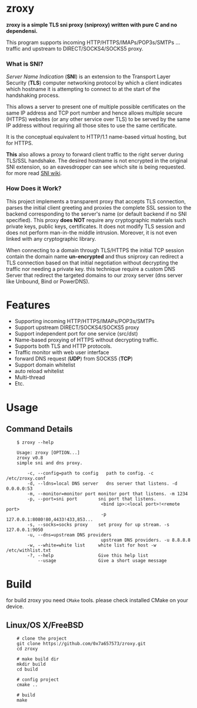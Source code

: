 
# zroxy

**zroxy is a simple TLS sni proxy (sniproxy) written with pure C and no dependensi.**

This program supports incoming HTTP/HTTPS/IMAPs/POP3s/SMTPs … traffic and upstream to DIRECT/SOCKS4/SOCKS5 proxy.

  
### What is SNI?
*Server Name Indication* (**SNI**) is an extension to the Transport Layer Security (**TLS**) computer networking protocol by which a client indicates which hostname it is attempting to connect to at the start of the handshaking process.

This allows a server to present one of multiple possible certificates on the same IP address and TCP port number and hence allows multiple secure (HTTPS) websites (or any other service over TLS) to be served by the same IP address without requiring all those sites to use the same certificate.

It is the conceptual equivalent to HTTP/1.1 name-based virtual hosting, but for HTTPS.

**This** also allows a proxy to forward client traffic to the right server during TLS/SSL handshake. The desired hostname is not encrypted in the original SNI extension, so an eavesdropper can see which site is being requested.
for more read [SNI wiki](https://en.wikipedia.org/wiki/Server_Name_Indication).

  
### How Does it Work?
This project implements a transparent proxy that accepts TLS connection, parses the initial client greeting and proxies the complete SSL session to the backend corresponding to the server's name (or default backend if no SNI specified). This proxy **does NOT** require any cryptographic materials such private keys, public keys, certificates. It does not modify TLS session and does not perform man-in-the middle intrusion. Moreover, it is not even linked with any cryptographic library.

When connecting to a domain through TLS/HTTPS the initial TCP session contain the domain name **un-encrypted** and thus sniproxy can redirect a TLS connection based on that initial negotiation without decrypting the traffic nor needing a private key. this technique require a custom DNS Server that redirect the targeted domains to our zroxy server (dns server like Unbound, Bind or PowerDNS).


#  Features
- Supporting incoming HTTP/HTTPS/IMAPs/POP3s/SMTPs
- Support upstream DIRECT/SOCKS4/SOCKS5 proxy
- Support independent port for one service (src/dst)
- Name-based proxying of HTTPS without decrypting traffic.
- Supports both TLS and HTTP protocols.
- Traffic monitor with web user interface
- forward DNS request (**UDP**) from SOCKS5 (**TCP**)
- Support domain whitelist
- auto reload whitelist
- Multi-thread
- Etc.

#  Usage
## Command Details
```
    $ zroxy --help
    
    Usage: zroxy [OPTION...]
	zroxy v0.8
	simple sni and dns proxy.

		-c, --config=path to config   path to config. -c /etc/zroxy.conf
		-d, --ldns=local DNS server   dns server that listens. -d 0.0.0.0:53
		-m, --monitor=monitor port monitor port that listens. -m 1234
		-p, --port=sni port        sni port that listens.
									<bind ip>:<local port>!<remote port>
									-p 127.0.0.1:8080!80,4433!433,853...
		-s, --socks=socks proxy    set proxy for up stream. -s 127.0.0.1:9050
		-u, --dns=upstream DNS providers
									upstream DNS providers. -u 8.8.8.8
		-w, --white=white list     white list for host -w /etc/withlist.txt
		-?, --help                 Give this help list
			--usage                Give a short usage message
```

#  Build
for build zroxy you need `CMake` tools. please check installed CMake on your device.
## Linux/OS X/FreeBSD

```
	# clone the project 
	git clone https://github.com/0x7a657573/zroxy.git
	cd zroxy
	
	# make build dir
	mkdir build
	cd build
	
	# config project
	cmake ..
	
	# build
	make
```